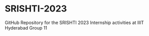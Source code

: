 # SRISHTI-2023
GitHub Repository for the SRISHTI 2023 Internship activities at IIIT Hyderabad
Group 11
